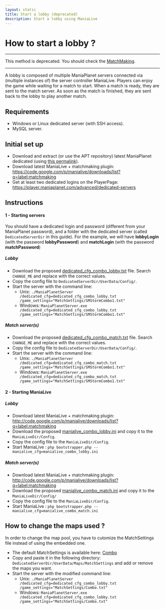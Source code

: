 ```yaml
---
layout: static
title: Start a lobby (deprecated)
description: Start a lobby using ManiaLive
---
```


How to start a lobby ?
======================

***

This method is deprecated. You should check the [MatchMaking](matchmaking.html).

***


A lobby is composed of multiple ManiaPlanet servers connected via (multiple instances of) the server controller ManiaLive.
Players can enjoy the game while waiting for a match to start. When a match is ready, they are sent to the match server. As soon as the match is finished, they are sent back to the lobby to play another match.

Requirements
------------

* Windows or Linux dedicated server (with SSH access).
* MySQL server.

Initial set up
--------------

* Download and extract (or use the APT repository) latest ManiaPlanet dedicated (using [this permalink](http://files.maniaplanet.com/ManiaPlanet2Beta/ManiaPlanetBetaServer_latest.zip)).
* Download latest ManiaLive + matchmaking plugin: https://code.google.com/p/manialive/downloads/list?q=label:matchmaking
* Get at least two dedicated logins on the PlayerPage: https://player.maniaplanet.com/advanced/dedicated-servers

Instructions 
------------

#### 1 - Starting servers

You should have a dedicated login and password (different from your ManiaPlanet password), and a folder with the dedicated server (called `DedicatedServerDir` in this guide).
For the example, we will have **lobbyLogin** (with the password **lobbyPassword**) and **matchLogin** (with the password **matchPassword**)

##### Lobby

* Download the proposed [dedicated_cfg_combo_lobby.txt](examples/dedicated_cfg/dedicated_cfg_combo_lobby.txt) file. Search `CHANGE_ME` and replace with the correct values.
* Copy the config file to `DedicatedServerDir/UserData/Config/`.
* Start the server with the command line: 
	* Unix: 	`./ManiaPlanetServer /dedicated_cfg=dedicated_cfg_combo_lobby.txt /game_settings="MatchSettings/SMStormCombo1.txt"`
	* Windows: 	`ManiaPlanetServer.exe /dedicated_cfg=dedicated_cfg_combo_lobby.txt /game_settings="MatchSettings/SMStormCombo1.txt"`

##### Match server(s)

* Download the proposed [dedicated_cfg_combo_match.txt](examples/dedicated_cfg/dedicated_cfg_combo_match.txt) file. Search `CHANGE_ME` and replace with the correct values.
* Copy the config file to `DedicatedServerDir/UserData/Config/`.
* Start the server with the command line: 
	* Unix: 	`./ManiaPlanetServer /dedicated_cfg=dedicated_cfg_combo_match.txt /game_settings="MatchSettings/SMStormCombo1.txt"`
	* Windows: 	`ManiaPlanetServer.exe /dedicated_cfg=dedicated_cfg_combo_match.txt /game_settings="MatchSettings/SMStormCombo1.txt"`

#### 2 - Starting ManiaLive

##### Lobby

* Download latest ManiaLive + matchmaking plugin: http://code.google.com/p/manialive/downloads/list?q=label:matchmaking
* Download the proposed [manialive_combo_lobby.ini](examples/manialive/manialive_combo_lobby.ini) and copy it to the `ManiaLiveDir/Config`.
* Copy the config file to the `ManiaLiveDir/Config`.
* Start ManiaLive : `php bootstrapper.php --manialive_cfg=manialive_combo_lobby.ini`

##### Match server(s)

* Download latest ManiaLive + matchmaking plugin: http://code.google.com/p/manialive/downloads/list?q=label:matchmaking
* Download the proposed [manialive_combo_match.ini](examples/manialive/manialive_combo_match.ini) and copy it to the `ManiaLiveDir/Config/`
* Copy the config file to the `ManiaLiveDir/Config`.
* Start ManiaLive : `php bootstrapper.php --manialive_cfg=manialive_combo_match.ini`

How to change the maps used ?
-----------------------------

In order to change the map pool, you have to cutomize the MatchSettings file instead of using the embedded one. 

* The default MatchSettings is available here: [Combo](examples/MatchSettings/Combo.txt)
* Copy and paste it in the following directory: `DedicatedServerDir/UserData/Maps/MatchSettings` and add or remove the maps you want.
* Start the server with the modified command line: 
	* Unix: 	`./ManiaPlanetServer /dedicated_cfg=dedicated_cfg_combo_lobby.txt /game_settings="MatchSettings/Combo.txt"`
	* Windows: 	`ManiaPlanetServer.exe /dedicated_cfg=dedicated_cfg_combo_lobby.txt /game_settings="MatchSettings/Combo.txt"`


